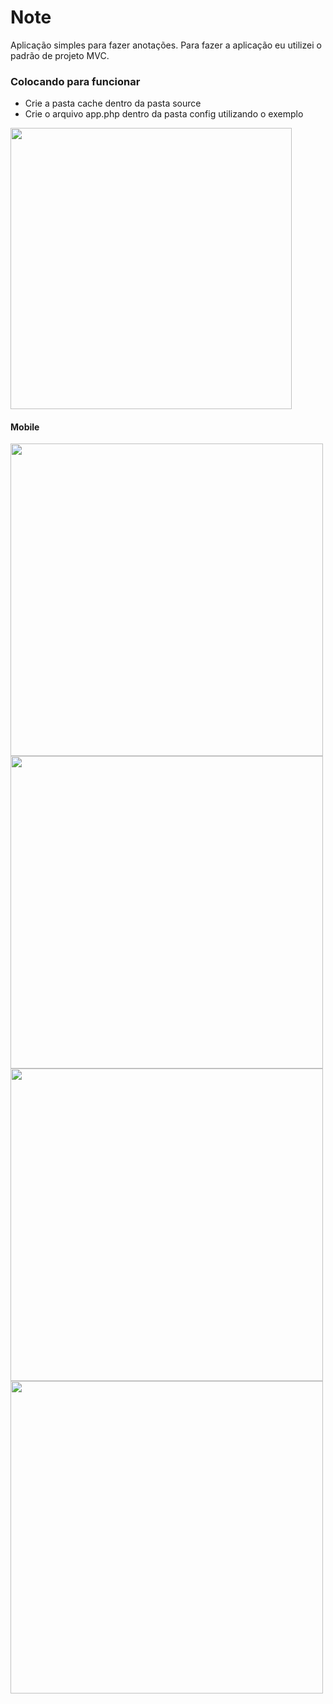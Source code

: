 # Note
Aplicação simples para fazer anotações. Para fazer a aplicação eu utilizei o padrão de projeto MVC.

### Colocando para funcionar
- Crie a pasta cache dentro da pasta source
- Crie o arquivo app.php dentro da pasta config utilizando o exemplo

<img src="https://user-images.githubusercontent.com/54549125/151991770-ecdb64ca-9fa2-496d-90b0-12ca92b9d656.gif" width="450"/>

#### Mobile

<image src="https://user-images.githubusercontent.com/54549125/145160353-59045cf3-44e4-41a9-8045-0e8f79158a61.jpeg" height="500px"/>
<image src="https://user-images.githubusercontent.com/54549125/145160377-f0b2ac40-17c6-47c9-813c-2c97c47158ca.jpeg" height="500px"/>
<image src="https://user-images.githubusercontent.com/54549125/145160402-f9eab1a4-b5fe-47bf-897c-4d67326a7989.jpeg" height="500px"/>
<image src="https://user-images.githubusercontent.com/54549125/145160427-fb1c1720-958f-45b5-8b1a-567484e0c8bb.jpeg" height="500px"/>
